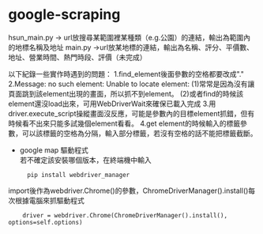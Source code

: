 # google-scraping

hsun_main.py -> url放搜尋某範圍裡某種類（e.g.公園）的連結，輸出為範圍內的地標名稱及地址
main.py ->url放某地標的連結，輸出為名稱、評分、平價數、地址、營業時間、熱門時段、評價（未完成）

以下紀錄一些實作時遇到的問題：
1.find_element後面參數的空格都要改成"."
2.Message: no such element: Unable to locate element:
    (1)常常是因為沒有讓頁面跳到該element出現的畫面，所以抓不到element。
    (2)或者find的時候該element還沒load出來，可用WebDriverWait來確保已載入完成
3.用driver.execute_script操縱畫面沒反應，可能是參數內的目標element抓錯，但有時候看不出來只能多試幾個element看看。
4.get element的時候輸入的標籤參數，可以該標籤的空格為分隔，輸入部分標籤，若沒有空格的話不能把標籤截斷。

* google map 驅動程式\
若不確定該安裝哪個版本，在終端機中輸入

        pip install webdriver_manager
        
import後作為webdriver.Chrome()的參數，ChromeDriverManager().install()每次根據電腦來抓驅動程式

        driver = webdriver.Chrome(ChromeDriverManager().install(), options=self.options)


